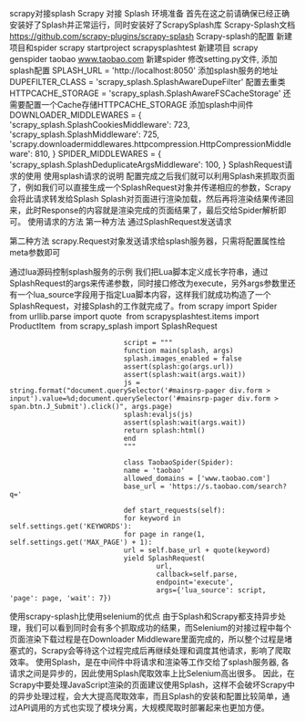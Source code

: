 scrapy对接splash
Scrapy 对接 Splash
环境准备
首先在这之前请确保已经正确安装好了Splash并正常运行，同时安装好了ScrapySplash库
Scrapy-Splash文档
https://github.com/scrapy-plugins/scrapy-splash
Scrapy-splash的配置
新建项目和spider
scrapy startproject scrapysplashtest     新建项目
scrapy genspider taobao www.taobao.com     新建spider
修改setting.py文件, 添加splash配置
SPLASH_URL = 'http://localhost:8050'         添加splash服务的地址
DUPEFILTER_CLASS = 'scrapy_splash.SplashAwareDupeFilter'       配置去重类
HTTPCACHE_STORAGE = 'scrapy_splash.SplashAwareFSCacheStorage'     还需要配置一个Cache存储HTTPCACHE_STORAGE
添加splash中间件
DOWNLOADER_MIDDLEWARES = {
'scrapy_splash.SplashCookiesMiddleware': 723,
'scrapy_splash.SplashMiddleware': 725,
'scrapy.downloadermiddlewares.httpcompression.HttpCompressionMiddleware': 810,
}
SPIDER_MIDDLEWARES = {
'scrapy_splash.SplashDeduplicateArgsMiddleware': 100,
}
SplashRequest请求的使用
使用splash请求的说明
配置完成之后我们就可以利用Splash来抓取页面了，例如我们可以直接生成一个SplashRequest对象并传递相应的参数，Scrapy会将此请求转发给Splash
Splash对页面进行渲染加载，然后再将渲染结果传递回来，此时Response的内容就是渲染完成的页面结果了，最后交给Spider解析即可。
使用请求的方法
第一种方法
通过SplashRequest发送请求

第二种方法
scrapy.Request对象发送请求给splash服务器，只需将配置属性给meta参数即可

通过lua源码控制splash服务的示例
我们把Lua脚本定义成长字符串，通过SplashRequest的args来传递参数，同时接口修改为execute，另外args参数里还有一个lua_source字段用于指定Lua脚本内容，这样我们就成功构造了一个SplashRequest，对接Splash的工作就完成了。
​                                from scrapy import Spider
​                                from urllib.parse import quote
​                                from scrapysplashtest.items import ProductItem
​                                from scrapy_splash import SplashRequest

                                script = """
                                function main(splash, args)
                                splash.images_enabled = false
                                assert(splash:go(args.url))
                                assert(splash:wait(args.wait))
                                js = string.format("document.querySelector('#mainsrp-pager div.form > input').value=%d;document.querySelector('#mainsrp-pager div.form > span.btn.J_Submit').click()", args.page)
                                splash:evaljs(js)
                                assert(splash:wait(args.wait))
                                return splash:html()
                                end
                                """
    
                                class TaobaoSpider(Spider):
                                name = 'taobao'
                                allowed_domains = ['www.taobao.com']
                                base_url = 'https://s.taobao.com/search?q='
    
                                def start_requests(self):
                                for keyword in self.settings.get('KEYWORDS'):
                                for page in range(1, self.settings.get('MAX_PAGE') + 1):
                                url = self.base_url + quote(keyword)
                                yield SplashRequest(
                                        url,
                                        callback=self.parse,
                                        endpoint='execute',
                                        args={'lua_source': script, 'page': page, 'wait': 7})
使用scrapy-splash比使用selenium的优点
由于Splash和Scrapy都支持异步处理，我们可以看到同时会有多个抓取成功的结果，而Selenium的对接过程中每个页面渲染下载过程是在Downloader Middleware里面完成的，所以整个过程是堵塞式的，Scrapy会等待这个过程完成后再继续处理和调度其他请求，影响了爬取效率。
使用Splash，是在中间件中将请求和渲染等工作交给了splash服务器, 各请求之间是异步的，因此使用Splash爬取效率上比Selenium高出很多。
因此，在Scrapy中要处理JavaScript渲染的页面建议使用Splash，这样不会破坏Scrapy中的异步处理过程，会大大提高爬取效率，而且Splash的安装和配置比较简单，通过API调用的方式也实现了模块分离，大规模爬取时部署起来也更加方便。